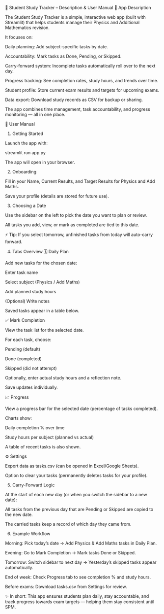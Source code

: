 📘 Student Study Tracker – Description & User Manual
🌟 App Description

The Student Study Tracker is a simple, interactive web app (built with Streamlit) that helps students manage their Physics and Additional Mathematics revision.

It focuses on:

Daily planning: Add subject-specific tasks by date.

Accountability: Mark tasks as Done, Pending, or Skipped.

Carry-forward system: Incomplete tasks automatically roll over to the next day.

Progress tracking: See completion rates, study hours, and trends over time.

Student profile: Store current exam results and targets for upcoming exams.

Data export: Download study records as CSV for backup or sharing.

The app combines time management, task accountability, and progress monitoring — all in one place.

📝 User Manual
1. Getting Started

Launch the app with:

streamlit run app.py

The app will open in your browser.

2. Onboarding

Fill in your Name, Current Results, and Target Results for Physics and Add Maths.

Save your profile (details are stored for future use).

3. Choosing a Date

Use the sidebar on the left to pick the date you want to plan or review.

All tasks you add, view, or mark as completed are tied to this date.

⚡ Tip: If you select tomorrow, unfinished tasks from today will auto-carry forward.

4. Tabs Overview
🗓️ Daily Plan

Add new tasks for the chosen date:

Enter task name

Select subject (Physics / Add Maths)

Add planned study hours

(Optional) Write notes

Saved tasks appear in a table below.

✅ Mark Completion

View the task list for the selected date.

For each task, choose:

Pending (default)

Done (completed)

Skipped (did not attempt)

Optionally, enter actual study hours and a reflection note.

Save updates individually.

📈 Progress

View a progress bar for the selected date (percentage of tasks completed).

Charts show:

Daily completion % over time

Study hours per subject (planned vs actual)

A table of recent tasks is also shown.

⚙️ Settings

Export data as tasks.csv (can be opened in Excel/Google Sheets).

Option to clear your tasks (permanently deletes tasks for your profile).

5. Carry-Forward Logic

At the start of each new day (or when you switch the sidebar to a new date):

All tasks from the previous day that are Pending or Skipped are copied to the new date.

The carried tasks keep a record of which day they came from.

6. Example Workflow

Morning: Pick today’s date → Add Physics & Add Maths tasks in Daily Plan.

Evening: Go to Mark Completion → Mark tasks Done or Skipped.

Tomorrow: Switch sidebar to next day → Yesterday’s skipped tasks appear automatically.

End of week: Check Progress tab to see completion % and study hours.

Before exams: Download tasks.csv from Settings for review.

✨ In short:
This app ensures students plan daily, stay accountable, and track progress towards exam targets — helping them stay consistent until SPM.
